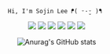<div align=center>
  
<pre><code>Hi, I'm Sojin Lee ᖰ( ᵕ·̮ᵕ )ᖳ </code></pre> 
  
<img src="https://img.shields.io/badge/HTML5-E34F26?style=flat-square&logo=HTML5&logoColor=white"/></a> 
<img src="https://img.shields.io/badge/CSS3-1572B6?style=flat-square&logo=CSS3&logoColor=white"/></a>
<img src="https://img.shields.io/badge/JavaScript-F7DF1E?style=flat-square&logo=JavaScript&logoColor=white"/></a>
<img src="https://img.shields.io/badge/React-61DAFB?style=flat-square&logo=React&logoColor=white"/></a>
<img src="https://img.shields.io/badge/Flutter-02569B?style=flat-square&logo=Flutter&logoColor=white"/></a>
<img src="https://img.shields.io/badge/Swift-F05138?style=flat-square&logo=Swift&logoColor=white"/></a>

![Anurag's GitHub stats](https://github-readme-stats.vercel.app/api?username=513sojin&theme=buefy&show_icons=true&count_private=true&icon_color=9933CC)
  <br/>
<!--
**513sojin/513sojin** is a ✨ _special_ ✨ repository because its `README.md` (this file) appears on your GitHub profile.

Here are some ideas to get you started:

- 🔭 I’m currently working on ...
-->
  <br/>
</div>
